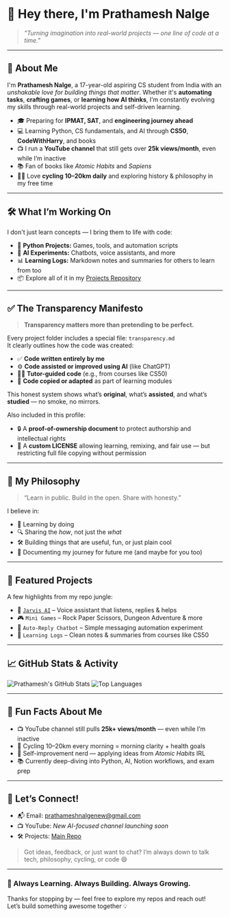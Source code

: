# 👋 Hey there, I'm Prathamesh Nalge

> *"Turning imagination into real-world projects — one line of code at a time."*

---

## 🧠 About Me

I'm **Prathamesh Nalge**, a 17-year-old aspiring CS student from India with an *unshakable love for building things that matter*. Whether it's **automating tasks**, **crafting games**, or **learning how AI thinks**, I’m constantly evolving my skills through real-world projects and self-driven learning.

- 🎓 Preparing for **IPMAT, SAT**, and **engineering journey ahead**
- 💻 Learning Python, CS fundamentals, and AI through **CS50**, **CodeWithHarry**, and books
- 📺 I run a **YouTube channel** that still gets over **25k views/month**, even while I’m inactive
- 📚 Fan of books like *Atomic Habits* and *Sapiens*
- 🚴‍♂️ Love **cycling 10–20km daily** and exploring history & philosophy in my free time

---

## 🛠️ What I’m Working On

I don't just learn concepts — I bring them to life with code:

- 🧪 **Python Projects:** Games, tools, and automation scripts
- 🤖 **AI Experiments:** Chatbots, voice assistants, and more
- 📊 **Learning Logs:** Markdown notes and summaries for others to learn from too
- 📦 Explore all of it in my [Projects Repository](https://github.com/prathameshnalge/projects)

---

## ✅ The Transparency Manifesto

> **Transparency matters more than pretending to be perfect.**

Every project folder includes a special file: `transparency.md`  
It clearly outlines how the code was created:

- ✅ **Code written entirely by me**
- ⚙️ **Code assisted or improved using AI** (like ChatGPT)
- 👨‍🏫 **Tutor-guided code** (e.g., from courses like CS50)
- 🧠 **Code copied or adapted** as part of learning modules

This honest system shows what’s **original**, what’s **assisted**, and what’s **studied** — no smoke, no mirrors.

Also included in this profile:
- 🔒 A **proof-of-ownership document** to protect authorship and intellectual rights
- 📜 A **custom LICENSE** allowing learning, remixing, and fair use — but restricting full file copying without permission

---

## 🚀 My Philosophy

> “Learn in public. Build in the open. Share with honesty.”

I believe in:
- 🧠 Learning by doing  
- 🔍 Sharing the *how*, not just the *what*  
- 🛠️ Building things that are useful, fun, or just plain cool  
- 🚀 Documenting my journey for future me (and maybe for you too)

---

## 📂 Featured Projects

A few highlights from my repo jungle:

- 🤖 [`Jarvis AI`](https://github.com/prathameshnalge/projects) – Voice assistant that listens, replies & helps
- 🎮 `Mini Games` – Rock Paper Scissors, Dungeon Adventure & more
- 🧠 `Auto-Reply Chatbot` – Simple messaging automation experiment
- 📝 `Learning Logs` – Clean notes & summaries from courses like CS50

---

## 📈 GitHub Stats & Activity

![Prathamesh's GitHub Stats](https://github-readme-stats.vercel.app/api?username=prathameshnalge&show_icons=true&theme=radical)
![Top Languages](https://github-readme-stats.vercel.app/api/top-langs/?username=prathameshnalge&layout=compact&theme=radical)

---

## 🧩 Fun Facts About Me

- 📺 YouTube channel still pulls **25k+ views/month** — even while I’m inactive
- 🚴 Cycling 10–20km every morning = morning clarity + health goals
- 🧠 Self-improvement nerd — applying ideas from *Atomic Habits* IRL
- 📚 Currently deep-diving into Python, AI, Notion workflows, and exam prep

---

## 🤝 Let’s Connect!

- 📬 Email: [prathameshnalgenew@gmail.com](mailto:prathameshnalgenew@gmail.com)
- 📺 YouTube: *New AI-focused channel launching soon*
- 🛠️ Projects: [Main Repo](https://github.com/prathameshnalge/projects)

> Got ideas, feedback, or just want to chat? I’m always down to talk tech, philosophy, cycling, or code 😄

---

### 🧭 Always Learning. Always Building. Always Growing.

Thanks for stopping by — feel free to explore my repos and reach out!  
Let’s build something awesome together 💡
